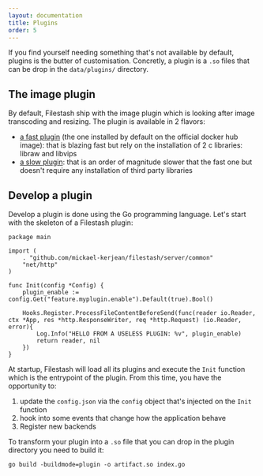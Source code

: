 ```yaml
---
layout: documentation
title: Plugins
order: 5
---
```


If you find yourself needing something that's not available by default, plugins is the butter of customisation. Concretly, a plugin is a `.so` files that can be drop in the `data/plugins/` directory.

## The image plugin

By default, Filestash ship with the image plugin which is looking after image transcoding and resizing. The plugin is available in 2 flavors:
- [a fast plugin](https://github.com/mickael-kerjean/filestash/tree/master/server/plugin/image_light) (the one installed by default on the official docker hub image): that is blazing fast but rely on the installation of 2 c libraries: libraw and libvips
- [a slow plugin](https://github.com/mickael-kerjean/filestash/tree/master/server/plugin/image_heavy): that is an order of magnitude slower that the fast one but doesn't require any installation of third party libraries

## Develop a plugin

Develop a plugin is done using the Go programming language. Let's start with the skeleton of a Filestash plugin:
```
package main

import (
	. "github.com/mickael-kerjean/filestash/server/common"
	"net/http"
)

func Init(config *Config) {
	plugin_enable := config.Get("feature.myplugin.enable").Default(true).Bool()

	Hooks.Register.ProcessFileContentBeforeSend(func(reader io.Reader, ctx *App, res *http.ResponseWriter, req *http.Request) (io.Reader, error){
        Log.Info("HELLO FROM A USELESS PLUGIN: %v", plugin_enable)
		return reader, nil
	})
}
```
At startup, Filestash will load all its plugins and execute the `Init` function which is the entrypoint of the plugin. From this time, you have the opportunity to:
1. update the `config.json` via the `config` object that's injected on the `Init` function
2. hook into some events that change how the application behave
3. Register new backends

To transform your plugin into a `.so` file that you can drop in the plugin directory you need to build it:
```
go build -buildmode=plugin -o artifact.so index.go
```
